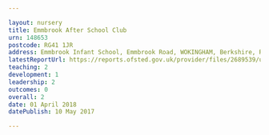 ```yaml
---

layout: nursery
title: Emmbrook After School Club
urn: 148653
postcode: RG41 1JR
address: Emmbrook Infant School, Emmbrook Road, WOKINGHAM, Berkshire, RG41 1JR
latestReportUrl: https://reports.ofsted.gov.uk/provider/files/2689539/urn/148653.pdf
teaching: 2
development: 1
leadership: 2
outcomes: 0
overall: 2
date: 01 April 2018 
datePublish: 10 May 2017

---
```

